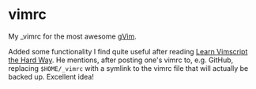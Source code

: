 vimrc
=====

My \_vimrc for the most awesome [gVim][1].

Added some functionality I find quite useful after reading [Learn Vimscript the
Hard Way][2]. He mentions, after posting one's vimrc to, e.g. GitHub, replacing
`$HOME/_vimrc` with a symlink to the vimrc file that will actually be backed up.
Excellent idea!

[1]: https://vim.sourceforge.io/
[2]: http://learnvimscriptthehardway.stevelosh.com/
